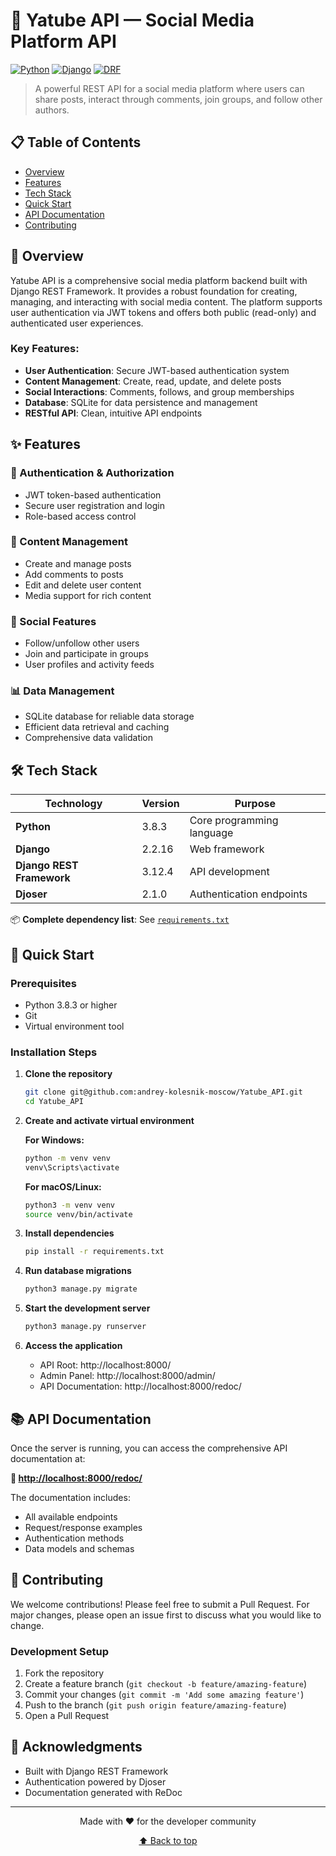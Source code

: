 # 🚀 Yatube API — Social Media Platform API

[![Python](https://img.shields.io/badge/Python-3.8.3-blue.svg)](https://www.python.org/)
[![Django](https://img.shields.io/badge/Django-2.2.16-green.svg)](https://www.djangoproject.com/)
[![DRF](https://img.shields.io/badge/Django%20REST%20Framework-3.12.4-red.svg)](https://www.django-rest-framework.org/)

> A powerful REST API for a social media platform where users can share posts, interact through comments, join groups, and follow other authors.

## 📋 Table of Contents

- [Overview](#-overview)
- [Features](#-features)
- [Tech Stack](#-tech-stack)
- [Quick Start](#-quick-start)
- [API Documentation](#-api-documentation)
- [Contributing](#-contributing)

## 🎯 Overview

Yatube API is a comprehensive social media platform backend built with Django REST Framework. It provides a robust foundation for creating, managing, and interacting with social media content. The platform supports user authentication via JWT tokens and offers both public (read-only) and authenticated user experiences.

### Key Features:
- **User Authentication**: Secure JWT-based authentication system
- **Content Management**: Create, read, update, and delete posts
- **Social Interactions**: Comments, follows, and group memberships
- **Database**: SQLite for data persistence and management
- **RESTful API**: Clean, intuitive API endpoints

## ✨ Features

### 🔐 Authentication & Authorization
- JWT token-based authentication
- Secure user registration and login
- Role-based access control

### 📝 Content Management
- Create and manage posts
- Add comments to posts
- Edit and delete user content
- Media support for rich content

### 👥 Social Features
- Follow/unfollow other users
- Join and participate in groups
- User profiles and activity feeds

### 📊 Data Management
- SQLite database for reliable data storage
- Efficient data retrieval and caching
- Comprehensive data validation

## 🛠 Tech Stack

| Technology | Version | Purpose |
|------------|---------|---------|
| **Python** | 3.8.3 | Core programming language |
| **Django** | 2.2.16 | Web framework |
| **Django REST Framework** | 3.12.4 | API development |
| **Djoser** | 2.1.0 | Authentication endpoints |

📦 **Complete dependency list**: See [`requirements.txt`](requirements.txt)

## 🚀 Quick Start

### Prerequisites
- Python 3.8.3 or higher
- Git
- Virtual environment tool

### Installation Steps

1. **Clone the repository**
   ```bash
   git clone git@github.com:andrey-kolesnik-moscow/Yatube_API.git
   cd Yatube_API
   ```

2. **Create and activate virtual environment**
   
   **For Windows:**
   ```bash
   python -m venv venv
   venv\Scripts\activate
   ```
   
   **For macOS/Linux:**
   ```bash
   python3 -m venv venv
   source venv/bin/activate
   ```

3. **Install dependencies**
   ```bash
   pip install -r requirements.txt
   ```

4. **Run database migrations**
   ```bash
   python3 manage.py migrate
   ```

5. **Start the development server**
   ```bash
   python3 manage.py runserver
   ```

6. **Access the application**
   - API Root: http://localhost:8000/
   - Admin Panel: http://localhost:8000/admin/
   - API Documentation: http://localhost:8000/redoc/

## 📚 API Documentation

Once the server is running, you can access the comprehensive API documentation at:

**🔗 [http://localhost:8000/redoc/](http://localhost:8000/redoc/)**

The documentation includes:
- All available endpoints
- Request/response examples
- Authentication methods
- Data models and schemas

## 🤝 Contributing

We welcome contributions! Please feel free to submit a Pull Request. For major changes, please open an issue first to discuss what you would like to change.

### Development Setup
1. Fork the repository
2. Create a feature branch (`git checkout -b feature/amazing-feature`)
3. Commit your changes (`git commit -m 'Add some amazing feature'`)
4. Push to the branch (`git push origin feature/amazing-feature`)
5. Open a Pull Request

## 🙏 Acknowledgments

- Built with Django REST Framework
- Authentication powered by Djoser
- Documentation generated with ReDoc

---

<div align="center">
  <p>Made with ❤️ for the developer community</p>
  <p><a href="#-yatube-api--social-media-platform-api">⬆️ Back to top</a></p>
</div>